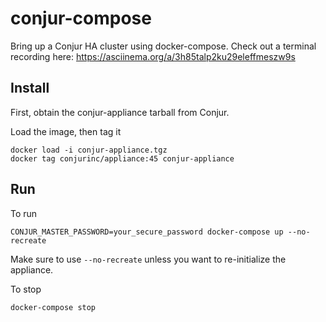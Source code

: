 # conjur-compose
Bring up a Conjur HA cluster using docker-compose. Check out a terminal recording here: https://asciinema.org/a/3h85talp2ku29eleffmeszw9s

## Install
First, obtain the conjur-appliance tarball from Conjur.

Load the image, then tag it
```
docker load -i conjur-appliance.tgz
docker tag conjurinc/appliance:45 conjur-appliance
```
## Run
To run
```
CONJUR_MASTER_PASSWORD=your_secure_password docker-compose up --no-recreate
```
Make sure to use `--no-recreate` unless you want to re-initialize the appliance. 

To stop
```
docker-compose stop
```

